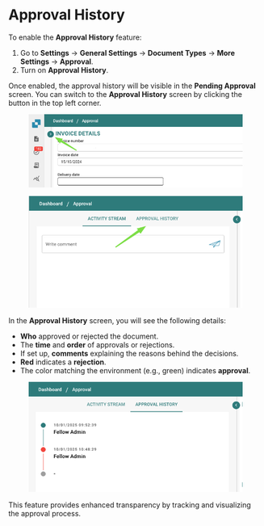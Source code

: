 # Approval History

To enable the **Approval History** feature:

1. Go to **Settings** → **General Settings** → **Document Types** → **More Settings** → **Approval**.
2. Turn on **Approval History**.

Once enabled, the approval history will be visible in the **Pending Approval** screen. You can switch to the **Approval History** screen by clicking the button in the top left corner.

<figure><img src="../../../../../.gitbook/assets/image (21).png" alt=""><figcaption></figcaption></figure>

<figure><img src="../../../../../.gitbook/assets/image (23).png" alt=""><figcaption></figcaption></figure>

In the **Approval History** screen, you will see the following details:

* **Who** approved or rejected the document.
* The **time** and **order** of approvals or rejections.
* If set up, **comments** explaining the reasons behind the decisions.
* **Red** indicates a **rejection**.
* The color matching the environment (e.g., green) indicates **approval**.

<figure><img src="../../../../../.gitbook/assets/image (24).png" alt=""><figcaption></figcaption></figure>

This feature provides enhanced transparency by tracking and visualizing the approval process.



